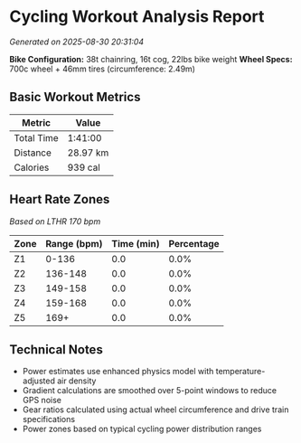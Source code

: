 # Cycling Workout Analysis Report

*Generated on 2025-08-30 20:31:04*

**Bike Configuration:** 38t chainring, 16t cog, 22lbs bike weight
**Wheel Specs:** 700c wheel + 46mm tires (circumference: 2.49m)

## Basic Workout Metrics
| Metric | Value |
|--------|-------|
| Total Time | 1:41:00 |
| Distance | 28.97 km |
| Calories | 939 cal |

## Heart Rate Zones
*Based on LTHR 170 bpm*

| Zone | Range (bpm) | Time (min) | Percentage |
|------|-------------|------------|------------|
| Z1 | 0-136 | 0.0 | 0.0% |
| Z2 | 136-148 | 0.0 | 0.0% |
| Z3 | 149-158 | 0.0 | 0.0% |
| Z4 | 159-168 | 0.0 | 0.0% |
| Z5 | 169+ | 0.0 | 0.0% |

## Technical Notes
- Power estimates use enhanced physics model with temperature-adjusted air density
- Gradient calculations are smoothed over 5-point windows to reduce GPS noise
- Gear ratios calculated using actual wheel circumference and drive train specifications
- Power zones based on typical cycling power distribution ranges